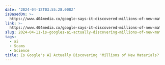 ```yaml
---
date: '2024-04-12T03:55:28.000Z'
isBasedOn: >-
  https://www.404media.co/google-says-it-discovered-millions-of-new-materials-with-ai-human-researchers/
link: >-
  https://www.404media.co/google-says-it-discovered-millions-of-new-materials-with-ai-human-researchers/
slug: 2024-04-11-is-googles-ai-actually-discovering-millions-of-new-materials
tags:
  - ai
  - Scams
  - Science
title: Is Google's AI Actually Discovering 'Millions of New Materials?'
---
```



